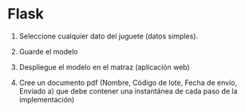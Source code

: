 # Flask
1. Seleccione cualquier dato del juguete (datos simples).

2. Guarde el modelo

3. Despliegue el modelo en el matraz (aplicación web)

4. Cree un documento pdf (Nombre, Código de lote, Fecha de envío, Enviado a) que debe contener una instantánea de cada paso de la implementación)
